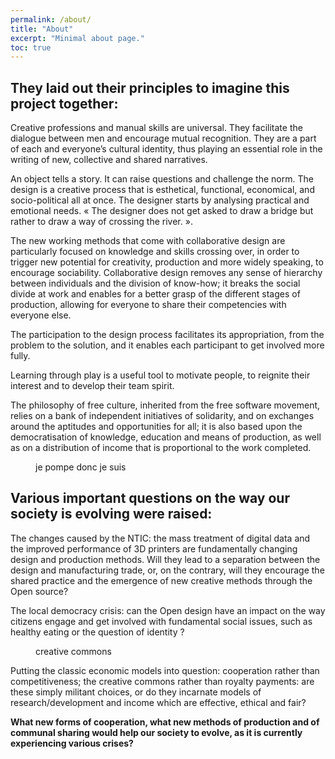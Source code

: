 ```yaml
---
permalink: /about/
title: "About"
excerpt: "Minimal about page."
toc: true
---
```


## They laid out their principles to imagine this project together:
Creative professions and manual skills are universal. They facilitate the dialogue between men and encourage mutual recognition.  They are a part of each and everyone’s cultural identity, thus playing an essential role in the writing of new, collective and shared narratives.  

An object tells a story. It can raise questions and challenge the norm. The design is a creative process that is esthetical, functional, economical, and socio-political all at once. The designer starts by analysing practical and emotional needs.  « The designer does not get asked to draw a bridge but rather to draw a way of crossing the river. ».

The new working methods that come with collaborative design are particularly focused on knowledge and skills crossing over, in order to trigger new potential for creativity, production and more widely speaking, to encourage sociability. Collaborative design removes any sense of hierarchy between individuals and the division of know-how; it breaks the social divide at work and enables for a better grasp of the different stages of production, allowing for everyone to share their competencies with everyone else. 

The participation to the design process facilitates its appropriation, from the problem to the solution, and it enables each participant to get involved more fully.  

Learning through play is a useful tool to motivate people, to reignite their interest and to develop their team spirit. 

The philosophy of free culture, inherited from the free software movement, relies on a bank of independent initiatives of solidarity, and on exchanges around the aptitudes and opportunities for all; it is also based upon the democratisation of knowledge, education and means of production, as well as on a distribution of income that is proportional to the work completed.

<figure style="width: 400px" class="align-center">
  <img src="{{ site.url }}{{ site.baseurl }}/assets/images/7783031873_shadok04-03.gif" alt="">
  <figcaption>je pompe donc je suis</figcaption>
</figure>

## Various important questions on the way our society is evolving were raised: 

The changes caused by the NTIC: the mass treatment of digital data and the improved performance of 3D printers are fundamentally changing design and production methods. Will they lead to a separation between the design and manufacturing trade, or, on the contrary, will they encourage the shared practice and the emergence of new creative methods through the Open source?

The local democracy crisis: can the Open design have an impact on the way citizens engage and get involved with fundamental social issues, such as healthy eating or the question of identity ?

<figure style="width: 300px" class="align-center">
  <img src="{{ site.url }}{{ site.baseurl }}/assets/images/logo-creative-commons.png" alt="">
  <figcaption>creative commons</figcaption>
</figure>

Putting the classic economic models into question: cooperation rather than competitiveness; the creative commons rather than royalty payments: are these simply militant choices, or do they incarnate models of research/development and income which are effective, ethical and fair?

**What new forms of cooperation, what new methods of production and of communal sharing would help our society to evolve, as it is currently experiencing various crises?**
